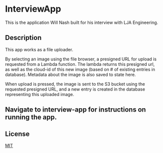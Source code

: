 # InterviewApp

This is the application Will Nash built for his interview with LJA Engineering.

## Description

This app works as a file uploader. 

By selecting an image using the file browser, a presigned URL for upload is requested from a Lambda function. The lambda returns this presigned url, as well as the cloud-id of this new image (based on # of existing entries in database). Metadata about the image is also saved to state here. 

When upload is pressed, the image is sent to the S3 bucket using the requested presigned URL, and a new entry is created in the database representing this uploaded image. 


## Navigate to interview-app for instructions on running the app.

## License
[MIT](https://choosealicense.com/licenses/mit/)
